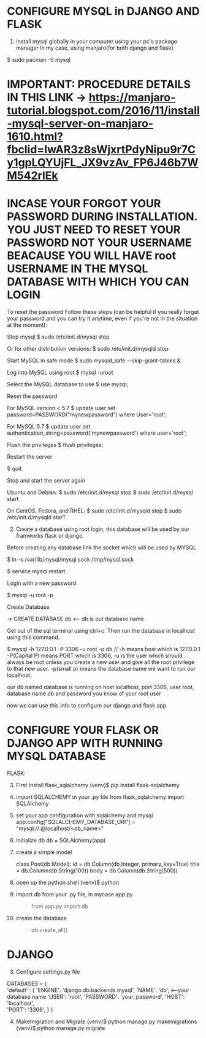 # CONFIGURE MYSQL in DJANGO AND FLASK

1. Install mysql globally in your computer using your pc's package manager
   In my case, using manjaro(for both django and flask)

\$ sudo pacman -S mysql

# IMPORTANT: PROCEDURE DETAILS IN THIS LINK -> https://manjaro-tutorial.blogspot.com/2016/11/install-mysql-server-on-manjaro-1610.html?fbclid=IwAR3z8sWjxrtPdyNipu9r7Cy1gpLQYUjFL_JX9vzAv_FP6J46b7WM542rlEk

# INCASE YOUR FORGOT YOUR PASSWORD DURING INSTALLATION. YOU JUST NEED TO RESET YOUR PASSWORD NOT YOUR USERNAME BEACAUSE YOU WILL HAVE root USERNAME IN THE MYSQL DATABASE WITH WHICH YOU CAN LOGIN

To reset the password
Follow these steps (can be helpful if you really forget your password and you can try it anytime, even if you're not in the situation at the moment):

Stop mysql
\$ sudo /etc/init.d/mysql stop

Or for other distribution versions:
\$ sudo /etc/init.d/mysqld stop

Start MySQL in safe mode
\$ sudo mysqld_safe --skip-grant-tables &

Log into MySQL using root
\$ mysql -uroot

Select the MySQL database to use
\$ use mysql;

Reset the password

For MySQL version < 5.7
\$ update user set password=PASSWORD("mynewpassword") where User='root';

For MySQL 5.7
\$ update user set authentication_string=password('mynewpassword') where user='root';

Flush the privileges
\$ flush privileges;

Restart the server

\$ quit

Stop and start the server again

Ubuntu and Debian:
$ sudo /etc/init.d/mysql stop
$ sudo /etc/init.d/mysql start

On CentOS, Fedora, and RHEL:
$ sudo /etc/init.d/mysqld stop
$ sudo /etc/init.d/mysqld starT

2. Create a database using root login, this database will be used by our framworks flask or django.

Before creating any database link the socket which will be used by MYSQL

\$ ln -s /var/lib/mysql/mysql.sock /tmp/mysql.sock

\$ service mysql restart

Login with a new password

\$ mysql -u root -p

Create Database

-> CREATE DATABASE db <-- db is out database name

Get out of the sql terminal using ctrl+c. Then run the database in localhost using this command.

\$ mysql -h 127.0.0.1 -P 3306 -u root -p db
// -h means host which is 127.0.0.1 -P(Capital P) means PORT which is 3306, -u is the user which should always be root unless you create a new user and give all the root privilege to that new user. -p(small p) means the database name we want to run our localhost.

our db named database is running on host localhost, port 3306, user root, database name db and password you know of your root user

now we can use this info to configure our django and flask app

# CONFIGURE YOUR FLASK OR DJANGO APP WITH RUNNING MYSQL DATABASE

FLASK:

3. First Install flask_sqlalchemy
   (venv)\$ pip install flask-sqlalchemy

4. import SQLALCHEMY in your .py file
   from flask_sqlalchemy import SQLAlchemy

5. set your app configuration with sqlalchemy and mysql
   app.config["SQLALCHEMY_DATABASE_URI"] = "mysql://<username>:<password>@localhost/<db_name>"

6. Initialize db
   db = SQLAlchemy(app)

7. create a simple model

   class Post(db.Model):
   id = db.Column(db.Integer, primary_key=True)
   title = db.Column(db.String(100))
   body = db.Column(db.String(500))

8. open up the python shell
   (venv)\$ python

9. import db from your .py file, in mycase app.py

   > from app.py import db

10. create the database
    > db.create_all()

# DJANGO

3. Configure settings.py file

DATABASES = {  
 'default' : {
'ENGINE': 'django.db.backends.mysql',
'NAME': 'db', <--your database name
'USER': 'root',
'PASSWORD': 'your_password',
'HOST': 'localhost',  
 'PORT': '3306',
}
}

4. Makemigration and Migrate
   (venv)$ python manage.py makemigrations 
(venv)$ python manage.py migrate
